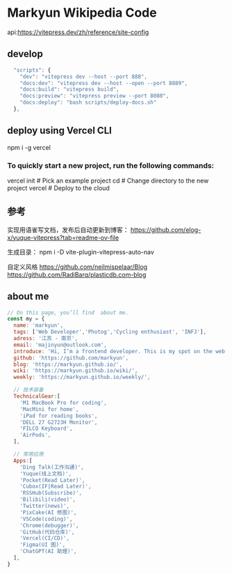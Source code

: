 # Markyun Wikipedia Code

api:https://vitepress.dev/zh/reference/site-config

## develop

```js
  "scripts": {
    "dev": "vitepress dev --host --port 888",
    "docs:dev": "vitepress dev --host --open --port 8889",
    "docs:build": "vitepress build",
    "docs:preview": "vitepress preview --port 8080",
    "docs:deploy": "bash scripts/deploy-docs.sh"
  },
```

##  deploy using Vercel CLI

npm i -g vercel

### To quickly start a new project, run the following commands:
vercel init     # Pick an example project
cd <PROJECT>    # Change directory to the new project
vercel          # Deploy to the cloud


## 参考

实现用语雀写文档，发布后自动更新到博客：
https://github.com/elog-x/yuque-vitepress?tab=readme-ov-file

生成目录：
npm i -D vite-plugin-vitepress-auto-nav

自定义风格
https://github.com/neilmispelaar/Blog
https://github.com/RadiBarq/plasticdb.com-blog


## about me

```js
// On this page, you’ll find  about me.
const my = {
  name: 'markyun',
  tags: ['Web Developer','Photog','Cycling enthusiast', 'INFJ'],
  adress: '江苏 - 南京',
  email: 'majinyun@outlook.com',
  introduce: 'Hi, I’m a frontend developer. This is my spot on the web for writing, projects, tutorials and anything else I want to put out there. check out the blog, or of my weekly.',
  github: 'https://github.com/markyun',
  blog: 'https://markyun.github.io/',
  wiki: 'https://markyun.github.io/wiki/',
  weekly: 'https://markyun.github.io/weekly/',

  // 技术装备
  TechnicalGear:[
    'M1 MacBook Pro for coding',
    'MacMini for home',
    'iPad for reading books',
    'DELL 27 G2723H Monitor',
    'FILCO Keyboard',
    'AirPods',
  ],

  // 常用应用
  Apps:[
    'Ding Talk(工作沟通)',
    'Yuque(线上文档)',
    'Pocket(Read Later)',
    'Cubox(IF|Read Later)',
    'RSSHub(Subscribe)',
    'Bilibili(video)',
    'Twitter(news)',
    'PixCake(AI 修图)',
    'VSCode(coding)',
    'Chrome(debugger)',
    'GitHub(代码仓库)',
    'Vercel(CI/CD)',
    'Figma(UI 图)',
    'ChatGPT(AI 助理)',
  ],
}

```
